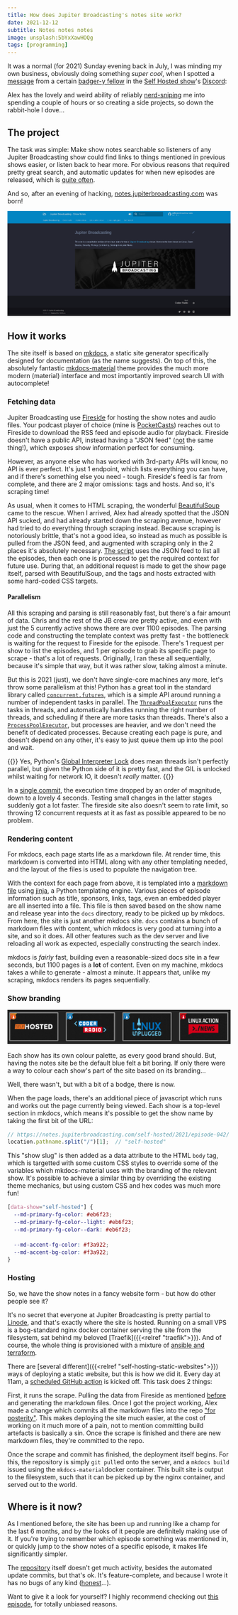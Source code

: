 ```yaml
---
title: How does Jupiter Broadcasting's notes site work?
date: 2021-12-12
subtitle: Notes notes notes
image: unsplash:5bYxXawHOQg
tags: [programming]
---
```


It was a normal (for 2021) Sunday evening back in July, I was minding my own business, obviously doing something _super cool_, when I spotted a [message](https://discord.com/channels/693469700109369394/693469700109369397/866362106089177089) from a certain [badger-y fellow](https://twitter.com/IronicBadger/) in the [Self Hosted show](https://selfhosted.show/)'s [Discord](https://discord.gg/U3Gvr54VRp):

Alex has the lovely and weird ability of reliably [nerd-sniping](https://xkcd.com/356/) me into spending a couple of hours or so creating a side projects, so down the rabbit-hole I dove...

## The project

The task was simple: Make show notes searchable so listeners of any Jupiter Broadcasting show could find links to things mentioned in previous shows easier, or listen back to hear more. For obvious reasons that required pretty great search, and automatic updates for when new episodes are released, which is [quite often](https://feed.jupiter.zone/allshows).

And so, after an evening of hacking, [notes.jupiterbroadcasting.com](https://notes.jupiterbroadcasting.com) was born!

![](notes.png)

## How it works

The site itself is based on [mkdocs](https://www.mkdocs.org/), a static site generator specifically designed for documentation (as the name suggests). On top of this, the absolutely fantastic [mkdocs-material](https://squidfunk.github.io/mkdocs-material/) theme provides the much more modern (material) interface and most importantly improved search UI with autocomplete!

### Fetching data

Jupiter Broadcasting use [Fireside](https://fireside.fm/) for hosting the show notes and audio files. Your podcast player of choice (mine is [PocketCasts](https://www.pocketcasts.com/)) reaches out to Fireside to download the RSS feed and episode audio for playback. Fireside doesn't have a public API, instead having a "JSON feed" ([not](https://github.com/firesidelabs/fireside-features/issues/11) the same thing!), which exposes show information perfect for consuming.

However, as anyone else who has worked with 3rd-party APIs will know, no API is ever perfect. It's just 1 endpoint, which lists everything you can have, and if there's something else you need - tough. Fireside's feed is far from complete, and there are 2 major omissions: tags and hosts. And so, it's scraping time!

As usual, when it comes to HTML scraping, the wonderful [BeautifulSoup](https://pypi.org/project/beautifulsoup4/) came to the rescue. When I arrived, Alex had already spotted that the JSON API sucked, and had already started down the scraping avenue, however had tried to do everything through scraping instead. Because scraping is notoriously brittle, that's not a good idea, so instead as much as possible is pulled from the JSON feed, and augmented with scraping only in the 2 places it's absolutely necessary. [The script](https://github.com/selfhostedshow/show-notes/blob/main/scrape.py) uses the JSON feed to list all the episodes, then each one is processed to get the required context for future use. During that, an additional request is made to get the show page itself, parsed with BeautifulSoup, and the tags and hosts extracted with some hard-coded CSS targets.

#### Parallelism

All this scraping and parsing is still reasonably fast, but there's a fair amount of data. Chris and the rest of the JB crew are pretty active, and even with just the 5 currently active shows there are over 1100 episodes. The parsing code and constructing the template context was pretty fast - the bottleneck is waiting for the request to Fireside for the episode. There's 1 request per show to list the episodes, and 1 per episode to grab its specific page to scrape - that's a lot of requests. Originally, I ran these all sequentially, because it's simple that way, but it was rather slow, taking almost a minute.

But this is 2021 (just), we don't have single-core machines any more, let's throw some parallelism at this! Python has a great tool in the standard library called [`concurrent.futures`](https://docs.python.org/3/library/concurrent.futures.html), which is a simple API around running a number of independent tasks in parallel. The [`ThreadPoolExecutor`](https://docs.python.org/3/library/concurrent.futures.html#threadpoolexecutor) runs the tasks in threads, and automatically handles running the right number of threads, and scheduling if there are more tasks than threads. There's also a [`ProcessPoolExecutor`](https://docs.python.org/3/library/concurrent.futures.html#processpoolexecutor), but processes are heavier, and we don't need the benefit of dedicated processes. Because creating each page is pure, and doesn't depend on any other, it's easy to just queue them up into the pool and wait.

{{<block aside>}}
Yes, Python's [Global Interpreter Lock](https://wiki.python.org/moin/GlobalInterpreterLock) does mean threads isn't perfectly parallel, but given the Python side of it is pretty fast, and the GIL is unlocked whilst waiting for network IO, it doesn't _really_ matter.
{{</block>}}

In a [single commit](https://github.com/selfhostedshow/show-notes/commit/2b5196e2fa8d3db1b1beac46c30a869cdd8b7e88), the execution time dropped by an order of magnitude, down to a lovely 4 seconds. Testing small changes in the latter stages suddenly got a lot faster. The fireside site also doesn't seem to rate limit, so throwing 12 concurrent requests at it as fast as possible appeared to be no problem.

### Rendering content

For mkdocs, each page starts life as a markdown file. At render time, this markdown is converted into HTML along with any other templating needed, and the layout of the files is used to populate the navigation tree.

With the context for each page from above, it is templated into a [markdown file](https://github.com/selfhostedshow/show-notes/blob/main/templates/episode.md.j2) using [jinja](https://jinja.palletsprojects.com), a Python templating engine. Various pieces of episode information such as title, sponsors, links, tags, even an embedded player are all inserted into a file. This file is then saved based on the show name and release year into the `docs` directory, ready to be picked up by mkdocs. From here, the site is just another mkdocs site. `docs` contains a bunch of markdown files with content, which mkdocs is very good at turning into a site, and so it does. All other features such as the dev server and live reloading all work as expected, especially constructing the search index.

mkdocs is _fairly_ fast, building even a reasonable-sized docs site in a few seconds, but 1100 pages is a **lot** of content. Even on my machine, mkdocs takes a while to generate - almost a minute. It appears that, unlike my scraping, mkdocs renders its pages sequentially.

### Show branding

![The logos for the currently-active Jupiter Broadcasting shows](show-logos.png)

Each show has its own colour palette, as every good brand should. But, having the notes site be the default blue felt a bit boring. If only there were a way to colour each show's part of the site based on its branding...

Well, there wasn't, but with a bit of a bodge, there is now.

When the page loads, there's an additional piece of javascript which runs and works out the page currently being viewed. Each show is a top-level section in mkdocs, which means it's possible to get the show name by taking the first bit of the URL:

```js
// https://notes.jupiterbroadcasting.com/self-hosted/2021/episode-042/
location.pathname.split("/")[1];  // "self-hosted"
```

This "show slug" is then added as a data attribute to the HTML `body` tag, which is targetted with some custom CSS styles to override some of the variables which mkdocs-material uses with the branding of the relevant show. It's possible to achieve a similar thing by overriding the existing theme mechanics, but using custom CSS and hex codes was much more fun!

```css
[data-show="self-hosted"] {
  --md-primary-fg-color: #eb6f23;
  --md-primary-fg-color--light: #eb6f23;
  --md-primary-fg-color--dark: #eb6f23;

  --md-accent-fg-color: #f3a922;
  --md-accent-bg-color: #f3a922;
}
```

### Hosting

So, we have the show notes in a fancy website form - but how do other people see it?

It's no secret that everyone at Jupiter Broadcasting is pretty partial to [Linode](https://linode.com/ssh), and that's exactly where the site is hosted. Running on a small VPS is a bog-standard nginx docker container serving the site from the filesystem, sat behind my beloved [Traefik]({{<relref "traefik">}}). And of course, the whole thing is provisioned with a mixture of [ansible and terraform](https://github.com/selfhostedshow/infra).

There are [several different]({{<relref "self-hosting-static-websites">}}) ways of deploying a static website, but this is how we did it. Every day at 11am, a [scheduled GitHub action](https://github.com/selfhostedshow/show-notes/blob/main/.github/workflows/scrape.yml) is kicked off. This task does 2 things:

First, it runs the scrape. Pulling the data from Fireside as mentioned [before](#fetching-data) and generating the markdown files. Once I got the project working, Alex made a change which commits all the markdown files into the repo ["for posterity"](https://github.com/selfhostedshow/show-notes/commit/3dd595039417560fee72c133b70b50fbd9a3bbf5). This makes deploying the site much easier, at the cost of working on it much more of a pain, not to mention committing build artefacts is basically a sin. Once the scrape is finished and there are new markdown files, they're committed to the repo.

Once the scrape and commit has finished, the deployment itself begins. For this, the repository is simply `git pull`ed onto the server, and a `mkdocs build` issued using the `mkdocs-material`docker container. This built site is output to the filesystem, such that it can be picked up by the nginx container, and served out to the world.

## Where is it now?

As I mentioned before, the site has been up and running like a champ for the last 6 months, and by the looks of it people are definitely making use of it. If you're trying to remember which episode something was mentioned in, or quickly jump to the show notes of a specific episode, it makes life significantly simpler.

The [repository](https://github.com/selfhostedshow/show-notes/) itself doesn't get much activity, besides the automated update commits, but that's ok. It's feature-complete, and because I wrote it has no bugs of any kind ([honest](https://github.com/selfhostedshow/show-notes/commit/30e90ce759e8bcba7bd09a4e5a6c252b05e5abf3)...).

Want to give it a look for yourself? I highly recommend checking out [this episode](https://notes.jupiterbroadcasting.com/self-hosted/2021/episode-042/), for totally unbiased reasons.
